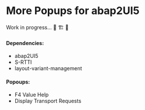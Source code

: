# More Popups for abap2UI5
Work in progress... 🚧 🏗️ 🦺

#### Dependencies:
* abap2UI5
* S-RTTI
* layout-variant-management

#### Popoups:
* F4 Value Help
* Display Transport Requests
